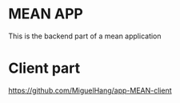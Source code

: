 # MEAN APP

This is the backend part of a mean application

# Client part
https://github.com/MiguelHang/app-MEAN-client
